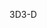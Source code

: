 <span data-ttu-id="cf65e-101">3D</span><span class="sxs-lookup"><span data-stu-id="cf65e-101">3-D</span></span>